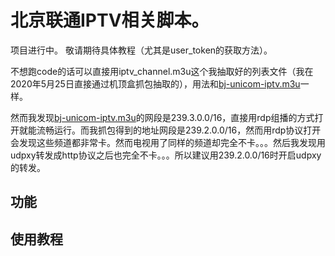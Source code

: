 # 北京联通IPTV相关脚本。

项目进行中。
敬请期待具体教程（尤其是user_token的获取方法）。

不想跑code的话可以直接用iptv_channel.m3u这个我抽取好的列表文件（我在2020年5月25日直接通过机顶盒抓包抽取的），用法和[bj-unicom-iptv.m3u](https://gist.github.com/sdhzdmzzl/93cf74947770066743fff7c7f4fc5820)一样。

然而我发现[bj-unicom-iptv.m3u](https://gist.github.com/sdhzdmzzl/93cf74947770066743fff7c7f4fc5820)的网段是239.3.0.0/16，直接用rdp组播的方式打开就能流畅运行。而我抓包得到的地址网段是239.2.0.0/16，然而用rdp协议打开会发现这些频道都非常卡。然而电视用了同样的频道却完全不卡。。。然后我发现用udpxy转发成http协议之后也完全不卡。。。所以建议用239.2.0.0/16时开启udpxy的转发。

## 功能
## 使用教程 
